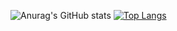 ![Anurag's GitHub stats](https://github-readme-stats.vercel.app/api?username=wheatjs&show_icons=true&hide_border=true&count_private=true)
[![Top Langs](https://github-readme-stats.vercel.app/api/top-langs/?username=wheatjs&hide_border=true&layout=compact)](https://github.com/anuraghazra/github-readme-stats)
